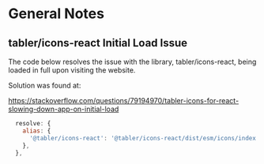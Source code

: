 # General Notes

## tabler/icons-react Initial Load Issue

The code below resolves the issue with the library, tabler/icons-react, being loaded in full upon visiting the website.

Solution was found at:

https://stackoverflow.com/questions/79194970/tabler-icons-for-react-slowing-down-app-on-initial-load

```JavaScript
  resolve: {
    alias: {
      '@tabler/icons-react': '@tabler/icons-react/dist/esm/icons/index.mjs',
    },
  },
```
